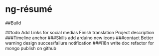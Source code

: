 # ng-résumé

##Build

##todo
Add Links for social medias
Finish translation
Project description
###Timeline
anchor
###Skills
add arduino
new icons
###contact
Better warning design
succes/failure notification
###i18n
write doc
refactor for mongo
publish on github
